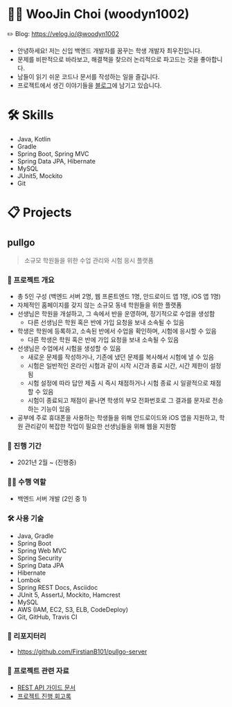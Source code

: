 # :man_technologist: WooJin Choi (woodyn1002)
:pencil2: Blog: https://velog.io/@woodyn1002
* 안녕하세요! 저는 신입 백엔드 개발자를 꿈꾸는 학생 개발자 최우진입니다.
* 문제를 비판적으로 바라보고, 해결책을 찾으러 논리적으로 파고드는 것을 좋아합니다.
* 남들이 읽기 쉬운 코드나 문서를 작성하는 일을 즐깁니다.
* 프로젝트에서 생긴 이야기들을 [블로그](https://velog.io/@woodyn1002)에 남기고 있습니다.
# 🛠️ Skills
* Java, Kotlin
* Gradle
* Spring Boot, Spring MVC
* Spring Data JPA, Hibernate
* MySQL
* JUnit5, Mockito
* Git
# :clipboard: Projects
## pullgo
> 소규모 학원들을 위한 수업 관리와 시험 응시 플랫폼
### 📝 프로젝트 개요
* 총 5인 구성 (백엔드 서버 2명, 웹 프론트엔드 1명, 안드로이드 앱 1명, iOS 앱 1명)
* 자체적인 홈페이지를 갖지 않는 소규모 동네 학원들을 위한 플랫폼
* 선생님은 학원을 개설하고, 그 속에서 반을 운영하며, 정기적으로 수업을 생성함
  * 다른 선생님은 학원 혹은 반에 가입 요청을 보내 소속될 수 있음
* 학생은 학원에 등록하고, 소속된 반에서 수업을 확인하며, 시험에 응시할 수 있음
  * 다른 학생은 학원 혹은 반에 가입 요청을 보내 소속될 수 있음
* 선생님은 수업에서 시험을 생성할 수 있음
  * 새로운 문제를 작성하거나, 기존에 냈던 문제를 복사해서 시험에 낼 수 있음
  * 시험은 일반적인 온라인 시험과 같이 시작 시간과 종료 시간, 시간 제한이 설정됨
  * 시험 설정에 따라 답안 제출 시 즉시 채점하거나 시험 종료 시 일괄적으로 채점할 수 있음
  * 시험이 종료되고 채점이 끝나면 학생의 부모 전화번호로 그 결과를 문자로 전송하는 기능이 있음
* 공부에 주로 휴대폰을 사용하는 학생들을 위해 안드로이드와 iOS 앱을 지원하고, 학원 관리같이 복잡한 작업이 필요한 선생님들을 위해 웹을 지원함
### 📅 진행 기간
* 2021년 2월 ~ (진행중)
### :raising_hand_man: 수행 역할
* 백엔드 서버 개발 (2인 중 1)
### 🛠️ 사용 기술
* Java, Gradle
* Spring Boot
* Spring Web MVC
* Spring Security
* Spring Data JPA
* Hibernate
* Lombok
* Spring REST Docs, Asciidoc
* JUnit 5, AssertJ, Mockito, Hamcrest
* MySQL
* AWS (IAM, EC2, S3, ELB, CodeDeploy)
* Git, GitHub, Travis CI
### 📁 리포지터리
* https://github.com/FirstianB101/pullgo-server
### 📄 프로젝트 관련 자료
* [REST API 가이드 문서](https://api.pullgo.kr/v1/docs/api-guide.html)
* [프로젝트 진행 회고록](https://velog.io/@woodyn1002/series/poolgo)
